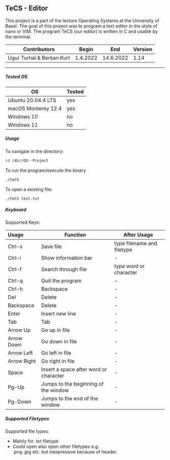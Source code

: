## TeCS - Editor

This project is a part of the lecture Operating Systems at the University of Basel. The goal of this project was to program a text editor in the style of nano or VIM. The program TeCS (our editor) is written in C and usable by the terminal.  

| Contributors              | Begin    | End       | Version |
| ------------------------- | -------- | --------- | ------- |
| Ugur Turhal & Berkan Kurt | 1.4.2022 | 14.6.2022 | 1.14    |

___



##### Tested OS

| OS                  | Tested |
| ------------------- | ------ |
| Ubuntu 20.04.4 LTS  | yes    |
| macOS Monterey 12.4 | yes    |
| Windows 10          | no     |
| Windows 11          | no     |





##### Usage

To navigate in the directory:

```bash
cd /dir/OS--Project
```



To run the program/execute the binary 

```bash
./teCS
```



To open a existing file:

```
./teCS test.txt
```





##### Keyboard 

Supported Keys:

| Usage       | Function                               | After Usage                |
| :---------- | -------------------------------------- | -------------------------- |
| Ctrl-s      | Save file                       | type filename and filetype |
| Ctrl-i      | Show information bar                  | -                          |
| Ctrl-f      | Search through file                    | type word or character     |
| Ctrl-q      | Quit the program                       | -                          |
| Ctrl-h      | Backspace                              | -                          |
| Del         | Delete                                 | -                          |
| Backspace   | Delete                                 | -                          |
| Enter       | Insert new line                         | -                          |
| Tab         | Tab                                   | -                          |
| Arrow Up    | Go up in file                          | -                          |
| Arrow Down  | Go down in file                        | -                          |
| Arrow Left  | Go left in file                        | -                          |
| Arrow Right | Go right in file                       | -                          |
| Space       | Insert a space after word or character | -                          |
| Pg-Up       | Jumps to the beginning of the window   | -                          |
| Pg-Down     | Jumps to the end of the window         | -                          |





##### Supported Filetypes

Supported file types: 

- Mainly for .txt filetype 
- Could open also open other filetypes e.g.  
  .png .jpg  etc. but inexpressive because of header.

